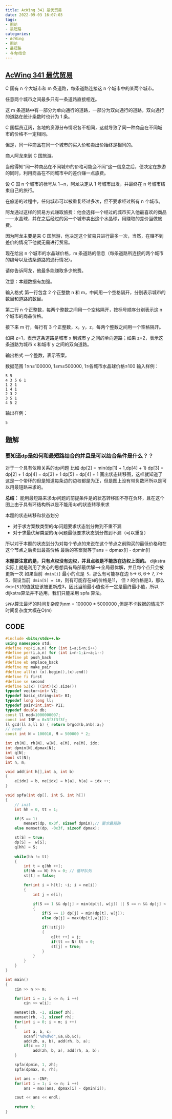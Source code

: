 ```yaml
---
title: AcWing 341 最优贸易
date: 2022-09-03 16:07:03
tags:
- 图论
- 最短路
categories:
- AcWing
- 图论
- 最短路
- 与dp结合
---
```


## [AcWing 341 最优贸易](https://www.acwing.com/problem/content/343/)
C 国有 n 个大城市和 m 条道路，每条道路连接这 n 个城市中的某两个城市。

任意两个城市之间最多只有一条道路直接相连。

这 m 条道路中有一部分为单向通行的道路，一部分为双向通行的道路，双向通行的道路在统计条数时也计为 1 条。

C 国幅员辽阔，各地的资源分布情况各不相同，这就导致了同一种商品在不同城市的价格不一定相同。

但是，同一种商品在同一个城市的买入价和卖出价始终是相同的。

商人阿龙来到 C 国旅游。

当他得知“同一种商品在不同城市的价格可能会不同”这一信息之后，便决定在旅游的同时，利用商品在不同城市中的差价赚一点旅费。

设 C 国 n 个城市的标号从 1∼n，阿龙决定从 1 号城市出发，并最终在 n 号城市结束自己的旅行。

在旅游的过程中，任何城市可以被重复经过多次，但不要求经过所有 n 个城市。

阿龙通过这样的贸易方式赚取旅费：他会选择一个经过的城市买入他最喜欢的商品——水晶球，并在之后经过的另一个城市卖出这个水晶球，用赚取的差价当做旅费。

因为阿龙主要是来 C 国旅游，他决定这个贸易只进行最多一次，当然，在赚不到差价的情况下他就无需进行贸易。

现在给出 n 个城市的水晶球价格，m 条道路的信息（每条道路所连接的两个城市的编号以及该条道路的通行情况）。

请你告诉阿龙，他最多能赚取多少旅费。

注意：本题数据有加强。

输入格式
第一行包含 2 个正整数 n 和 m，中间用一个空格隔开，分别表示城市的数目和道路的数目。

第二行 n 个正整数，每两个整数之间用一个空格隔开，按标号顺序分别表示这 n 个城市的商品价格。

接下来 m 行，每行有 3 个正整数，x，y，z，每两个整数之间用一个空格隔开。

如果 z=1，表示这条道路是城市 x 到城市 y 之间的单向道路；如果 z=2，表示这条道路为城市 x 和城市 y 之间的双向道路。

输出格式
一个整数，表示答案。

数据范围
1≤n≤100000,
1≤m≤500000,
1≤各城市水晶球价格≤100
输入样例：
```
5 5
4 3 5 6 1
1 2 1
1 4 1
2 3 2
3 5 1
4 5 2
```
输出样例：
```
5
```

## 题解

### 要知道dp是如何和最短路结合的并且是可以结合条件是什么？？
对于一个具有依赖关系的dp问题
 比如 
 dp[2] = min(dp[1] + 1,dp[4] + 1)
 dp[3] = dp[2] + 1
 dp[4] = dp[3] + 1
 dp[5] = dp[4] + 1
画出状态转移图，这样就知道了这是一个带环的但是知道每条边的边权都是为正，但是图上没有带负数环所以是可以用最短路来求的。

**总结：** 能用最短路来求dp问题的前提条件是的状态转移图不存在负环，且在这个图上由于具有环结构所以是不能用dp的状态转移来求

本题的状态转移和状态划分
* 对于求方案数类型的dp问题要求状态划分做到不重不漏
* 对于求最优解类型的dp问题最低要求状态划分做到不漏（可以重复）

所以对于本题的状态划分为对每个节点的来说在这个节点之前购买的最低价格和在这个节点之后卖出最高价格
最后的答案就等于ans = dpmax[i] - dpmin[i]

**本题要注意的是，只有点权没有边权，并且点权是不能放在边权上面的。**
dijkstra实际上就是利用了贪心的思想具有局部最优解—>全局最优解，并且每个点只会被更新一次
 如果当前` dmin[i]` 最小的点是` 5，`那么有可能存在边 5-> 6, 6-> 7, 7-> 5，假设当前` dmin[5] = 10`，则有可能存在` 6 `的价格是11， 但 `7` 的价格是3，那么` dmin[5] `的值就应该被更新成3，因此当前最小值也不一定是最终最小值，所以dijkstra算法并不适用，我们只能采用 spfa 算法。

`SPFA`算法最坏的时间复杂度为nm = 100000 * 5000000 ,但是不卡数据的情况下时间复杂度大概在O(m)

## CODE
```C++
#include <bits/stdc++.h>
using namespace std;
#define rep(i,a,n) for (int i=a;i<n;i++)
#define per(i,a,n) for (int i=n-1;i>=a;i--)
#define pb push_back
#define eb emplace_back
#define mp make_pair
#define all(x) (x).begin(),(x).end()
#define fi first
#define se second
#define SZ(x) ((int)(x).size())
typedef vector<int> VI;
typedef basic_string<int> BI;
typedef long long ll;
typedef pair<int,int> PII;
typedef double db;
const ll mod=1000000007;
const int INF = 0x3f3f3f3f;
ll gcd(ll a,ll b) { return b?gcd(b,a%b):a;}
// head
const int N = 100010, M = 500000 * 2;

int zh[N], rh[N], w[N], e[M], ne[M], idx; 
int dpmin[N],dpmax[N];
int q[N];
bool st[N];
int n, m;

void add(int h[],int a, int b)
{
    e[idx] = b, ne[idx] = h[a], h[a] = idx ++;
}

void spfa(int dp[], int S, int h[])
{
    // init
    int hh = 0, tt = 1;

    if(S == 1)
        memset(dp, 0x3f, sizeof dpmin);// 要求最短路
    else memset(dp, -0x3f, sizeof dpmax);

    st[S] = true;
    dp[S] =  w[S];
    q[hh] = S;
    
    while(hh != tt)
    {
        int t = q[hh ++];
        if(hh == N) hh = 0; // 循环队列 
        st[t] = false;

        for(int i = h[t]; ~i; i = ne[i])
        {
            int j = e[i];

            if(S == 1 && dp[j] > min(dp[t], w[j]) || S == n && dp[j] < max(dp[t], w[j]) )
            {
                if(S == 1) dp[j] = min(dp[t], w[j]);
                else dp[j] = max(dp[t],w[j]);

                if(!st[j])
                {
                    q[tt ++] = j;
                    if(tt == N) tt = 0;
                    st[j] = true;
                }
            }
        }
    }
}

int main()
{
    cin >> n >> m;

    for(int i = 1; i <= n; i ++)
        cin >> w[i];

    memset(zh, -1, sizeof zh);
    memset(rh, -1, sizeof rh);
    for(int i = 0; i < m; i ++)
    {
        int a, b, c;
        scanf("%d%d%d",&a,&b,&c);
        add(zh, a, b), add(rh, b, a);
        if(c == 2)
            add(zh, b, a), add(rh, a, b);
    }

    spfa(dpmin, 1, zh);
    spfa(dpmax, n, rh);

    int ans = -INF;
    for(int i = 1; i <= n; i ++)
        ans = max(ans, dpmax[i] - dpmin[i]);

    cout << ans << endl;
    
    return 0;
}
```